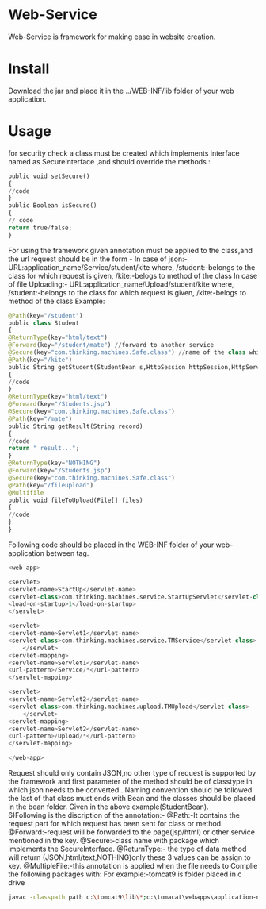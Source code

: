 # Web-Service 
Web-Service is framework for making ease in website creation.
# Install
Download the jar and place it in the ../WEB-INF/lib folder of your web application.
# Usage
for security check a class must be created which implements interface named as SecureInterface ,and should override the methods :
```python
public void setSecure()
{
//code 
}
public Boolean isSecure()
{
// code
return true/false;
}
```
For using the framework given annotation must be applied to the class,and the url request should be in the form -
In case of json:-
URL:application_name/Service/student/kite
where,
 /student:-belongs to the class for which request is given,
 /kite:-belogs to method of the class 
In case of file Uploading:-
URL:application_name/Upload/student/kite
where,
 /student:-belongs to the class for which request is given,
 /kite:-belogs to method of the class 
Example:
```python
@Path(key="/student")
public class Student
{
@ReturnType(key="html/text")
@Forward(key="/student/mate") //forward to another service
@Secure(key="com.thinking.machines.Safe.class") //name of the class which implements SecureInterface
@Path(key="/kite")
public String getStudent(StudentBean s,HttpSession httpSession,HttpServletRequest request )
{
//code
}
@ReturnType(key="html/text")
@Forward(key="/Students.jsp")
@Secure(key="com.thinking.machines.Safe.class")
@Path(key="/mate")
public String getResult(String record)
{
//code
return " result...";
}
@ReturnType(key="NOTHING")
@Forward(key="/Students.jsp")
@Secure(key="com.thinking.machines.Safe.class")
@Path(key="/fileupload")
@Multifile
public void fileToUpload(File[] files)
{
//code
}
}
```
Following code should be placed in the WEB-INF folder of your web-application
between <web-app> tag.
```python
<web-app>

<servlet>
<servlet-name>StartUp</servlet-name>
<servlet-class>com.thinking.machines.service.StartUpServlet</servlet-class>
<load-on-startup>1</load-on-startup>  
</servlet>

<servlet>
<servlet-name>Servlet1</servlet-name>
<servlet-class>com.thinking.machines.service.TMService</servlet-class>
    </servlet>
<servlet-mapping>
<servlet-name>Servlet1</servlet-name>
<url-pattern>/Service/*</url-pattern>
</servlet-mapping>

<servlet>
<servlet-name>Servlet2</servlet-name>
<servlet-class>com.thinking.machines.upload.TMUpload</servlet-class>
    </servlet>
<servlet-mapping>
<servlet-name>Servlet2</servlet-name>
<url-pattern>/Upload/*</url-pattern>
</servlet-mapping>

</web-app>
```
Request should only contain JSON,no other type of request is supported by the framework and first parameter of the method should be of classtype in which json needs to be converted .
Naming convention should be followed the last of that class must ends with Bean and the classes should be placed in the bean folder. Given in the above example(StudentBean).  
6)Following is the discription of the annotation:-
@Path:-It contains the request part for which request has been sent for class or method.
@Forward:-request will be forwarded to the page(jsp/html) or other service mentioned in the key. 
@Secure:-class name with package which implements the SecureInterface.
@ReturnType:- the type of data method will return (JSON,html/text,NOTHING)only these 3 values can be assign to key.
@MultipleFile:-this annotation is applied when the file needs to
Complie the following packages with:
For example:-tomcat9 is folder placed in c drive
```bash 
javac -classpath path c:\tomcat9\lib\*;c:\tomacat\webapps\application-name\WEB-INF\lib\*;c:\tomacat\webapps\application-name\WEB-INF\classes; *.java
```
